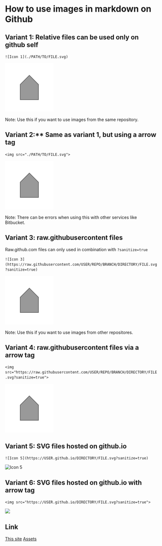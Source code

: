 # How to use images in markdown on Github

## Variant 1: Relative files can be used only on github self

`![Icon 1](./PATH/TO/FILE.svg)`

![Icon 1](./guides/svg/GUIDE_02_example_1.svg)

Note: Use this if you want to use images from the same repository.

## Variant 2:** Same as variant 1, but using a arrow tag

`<img src="./PATH/TO/FILE.svg">`

<img src="./guides/svg/GUIDE_02_example_1.svg">

Note: There can be errors when using this with other services like Bitbucket.

## Variant 3: raw.githubusercontent files

Raw.github.com files can only used in combination with `?sanitize=true`

`![Icon 3](https://raw.githubusercontent.com/USER/REPO/BRANCH/DIRECTORY/FILE.svg?sanitize=true)`

![GUIDE_02_example_1.svg](https://raw.githubusercontent.com/Merukeru/imgs/master/guides/svg/GUIDE_02_example_1.svg?sanitize=true)

Note: Use this if you want to use images from other repositores.

## Variant 4: raw.githubusercontent files via a arrow tag

`<img src="https://raw.githubusercontent.com/USER/REPO/BRANCH/DIRECTORY/FILE.svg?sanitize=true">`

<img src="https://raw.githubusercontent.com/Merukeru/imgs/master/guides/svg/GUIDE_02_example_1.svg?sanitize=true">

## Variant 5: SVG files hosted on github.io

`![Icon 5](https://USER.github.io/DIRECTORY/FILE.svg?sanitize=true)`

![Icon 5](https://merukeru.github.io/imgs/guides/svg/GUIDE_02_example_1.svg?sanitize=true)

## Variant 6: SVG files hosted on github.io with arrow tag

`<img src="https://USER.github.io/DIRECTORY/FILE.svg?sanitize=true">`

<img src="https://merukeru.github.io/imgs/guides/svg/GUIDE_02_example_1.svg?sanitize=true">

## Link

[This site](https://merukeru.github.io/imgs/)
[Assets](https://raw.githubusercontent.com/Merukeru/imgs)
